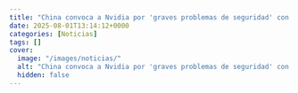 ```yaml
---
title: "China convoca a Nvidia por 'graves problemas de seguridad' con sus chips"
date: 2025-08-01T13:14:12+0000
categories: [Noticias]
tags: []
cover:
  image: "/images/noticias/"
  alt: "China convoca a Nvidia por 'graves problemas de seguridad' con sus chips"
  hidden: false
---
```



